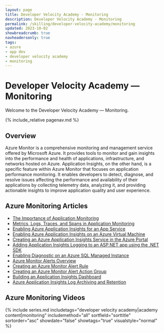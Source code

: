 ```yaml
---
layout: page
title: Developer Velocity Academy - Monitoring
description: Developer Velocity Academy - Monitoring
permalink: /skilling/developer-velocity-academy/monitoring
updated: 2023-10-02
showbreadcrumb: true
navheadersonly: true
tags:
- azure
- app dev
- developer velocity academy
- monitoring
---
```


# Developer Velocity Academy — Monitoring

Welcome to the Developer Velocity Academy — Monitoring.

{% include_relative pagenav.md %}

## Overview

Azure Monitor is a comprehensive monitoring and management service offered by Microsoft Azure. It provides tools to monitor and gain insights into the performance and health of applications, infrastructure, and networks hosted on Azure. Application Insights, on the other hand, is a specific feature within Azure Monitor that focuses on application performance monitoring. It enables developers to detect, diagnose, and resolve issues affecting the performance and availability of their applications by collecting telemetry data, analyzing it, and providing actionable insights to improve application quality and user experience.

## Azure Monitoring Articles

* [The Importance of Application Monitoring](https://davidgiard.com/the-importance-of-application-monitoring)
* [Metrics, Logs, Traces, and Spans in Application Monitoring](https://davidgiard.com/metrics-logs-traces-and-spans-in-application-monitoring)
* [Enabling Azure Application Insights for an App Service](https://davidgiard.com/enabling-azure-application-insights-for-an-app-service)
* [Enabling Azure Application Insights on an Azure Virtual Machine](https://davidgiard.com/enabling-azure-application-insights-on-an-azure-virtual-machine)
* [Creating an Azure Application Insights Service in the Azure Portal](https://davidgiard.com/creating-an-azure-application-insights-service-in-the-azure-portal)
* [Adding Application Insights Logging to an ASP.NET app using the .NET SDK](https://davidgiard.com/adding-application-insights-logging-to-an-aspnet-app-using-the-net-sdk)
* [Enabling Diagnostic on an Azure SQL Managed Instance](https://davidgiard.com/enabling-diagnostic-on-an-azure-sql-managed-instance)
* [Azure Monitor Alerts Overview](https://davidgiard.com/azure-monitor-alerts-overview)
* [Creating an Azure Monitor Alert Rule](https://davidgiard.com/creating-an-azure-monitor-alert-rule)
* [Creating an Azure Monitor Alert Action Group](https://davidgiard.com/creating-an-azure-monitor-alert-action-group)
* [Building an Application Insights Dashboard](https://davidgiard.com/building-an-application-insights-dashboard)
* [Azure Application Insights Log Archiving and Retention](https://davidgiard.com/azure-application-insights-log-archiving-and-retention)

## Azure Monitoring Videos

{% include series.md 
    includetags="developer velocity academy|academy content|monitoring" 
    includemethod="all" 
    sortfield="sorttitle" sortorder="asc" showdate="false" 
    showtags="true" visualstyle="normal" 
%}